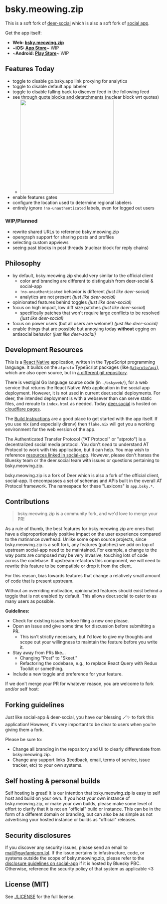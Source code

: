 # bsky.meowing.zip

This is a soft fork of [deer-social](https://github.com/a-viv-a/deer-social) which is also a soft fork of [social app](https://github.com/bluesky-social/social-app).

Get the app itself:

- **Web: [bsky.meowing.zip](https://bsky.meowing.zip)**
- ~**iOS: [App Store]()**~ WIP
- ~**Android: [Play Store]()**~ WIP

## Features Today

- toggle to disable go.bsky.app link proxying for analytics
- toggle to disable default app labeler
- toggle to disable falling back to discover feed in the following feed
- see through quote blocks and detatchments (nuclear block wrt quotes)
  - <img src="https://github.com/user-attachments/assets/e5084afd-b17e-43a7-9622-f6d7f19f53ca" width="300px" />
- enable features gates
- configure the location used to determine regional labelers
- entirely ignore `!no-unauthenticated` labels, even for logged out users

### WIP/Planned

- rewrite shared URLs to reference bsky.meowing.zip
- opengraph support for sharing posts and profiles
- selecting custom appviews
- seeing past blocks in post threads (nuclear block for reply chains)

## Philosophy

- by default, bsky.meowing.zip should very similar to the official client
  - color and branding are different to distinguish from deer-social & social-app
  - `!no-unauthenticated` behavior is different *(just like deer-social)*
  - analytics are not present *(just like deer-social)*
- opinionated features behind toggles *(just like deer-social)*
- focus on high impact, low diff size patches *(just like deer-social)*
  - specifically patches that won't require large conflicts to be resolved *(just like deer-social)*
- focus on power users (but all users are welome!) *(just like deer-social)*
- enable things that are possible but annoying today **without** egging on antisocial behavior *(just like deer-social)*

## Development Resources

This is a [React Native](https://reactnative.dev/) application, written in the TypeScript programming language. It builds on the `atproto` TypeScript packages (like [`@atproto/api`](https://www.npmjs.com/package/@atproto/api)), which are also open source, but in [a different git repository](https://github.com/bluesky-social/atproto).

There is vestigial Go language source code (in `./bskyweb/`), for a web service that returns the React Native Web application in the social app deployment. However, it is not used in current
deer.social deployments.
For deer, the intended deployment is with a websever than can serve static files, and reroute to `index.html` as needed. Today [deer.social](https://deer.social) is hosted on [cloudflare pages](https://pages.cloudflare.com/).

The [Build Instructions](./docs/build.md) are a good place to get started with the app itself. If you use nix (and especially direnv) then `flake.nix` will get you a working environment for
the web version of the app.

The Authenticated Transfer Protocol ("AT Protocol" or "atproto") is a decentralized social media protocol. You don't *need* to understand AT Protocol to work with this application, but it can help.
You may wish to reference [resources linked in social-app](https://github.com/bluesky-social/social-app#development-resources). However, please don't harass the Bluesky team or the deer.social team with issues or questions
pertaining to bsky.meowing.zip.

bsky.meowing.zip is a fork of Deer which is also a fork of the official client, social-app. It encompasses a set of schemas and APIs built in the overall AT Protocol framework. The namespace for these "Lexicons" is `app.bsky.*`.

## Contributions

> bsky.meowing.zip is a community fork, and we'd love to merge your PR!

As a rule of thumb, the best features for bsky.meowing.zip are ones that have a disproportionately positive impact on the user experience compared to the matinance overhead.
Unlike some open source projects, since bsky.meowing.zip is a soft fork, any features (patches) we add on top of upstream social-app need to be maintained. For example,
a change to the way posts are composed may be very invasive, touching lots of code across the codebase. If upstream refactors this component, we will need to rewrite this
feature to be compatible or drop it from the client.

For this reason, bias towards features that change a relatively small amount of code that is present upstream.

Without an overriding motivation, opinionated features should exist behind a toggle that is not enabled by default. This allows deer.social to cater to as many users as possible.

**Guidelines:**

- Check for existing issues before filing a new one please.
- Open an issue and give some time for discussion before submitting a PR.
  - This isn't strictly necessary, but I'd love to give my thoughts and scope out your willingness to maintain the feature before you write it.
- Stay away from PRs like...
  - Changing "Post" to "Skeet."
  - Refactoring the codebase, e.g., to replace React Query with Redux Toolkit or something.
- Include a new toggle and preference for your feature.

If we don't merge your PR for whatever reason, you are welcome to fork and/or self host:

## Forking guidelines

Just like social-app & deer-social, you have our blessing 🪄✨ to fork this application! However, it's very important to be clear to users when you're giving them a fork.

Please be sure to:

- Change all branding in the repository and UI to clearly differentiate from bsky.meowing.zip.
- Change any support links (feedback, email, terms of service, issue tracker, etc) to your own systems.

## Self hosting & personal builds

Self hosting is great! It is our intention that bsky.meowing.zip is easy to self host and build on your own. If you host your own instance of bsky.meowing.zip, or make your own builds, please
make some level of effort to clarify that it is not an "official" build or instance. This can be in the form of a different domain or branding, but can also be as simple as not
advertising your hosted instance or builds as "official" releases. 

## Security disclosures

If you discover any security issues, please send an email to mail@gayfamicom.lol.
If the issue pertains to infastructure, code, or systems outside the scope of bsky.meowing.zip, please refer to the
[disclosure guidelines on social-app](https://github.com/bluesky-social/social-app#security-disclosures) if it is hosted by Bluesky PBC. Otherwise, reference the
security policy of that system as applicable <3

## License (MIT)

See [./LICENSE](./LICENSE) for the full license.
